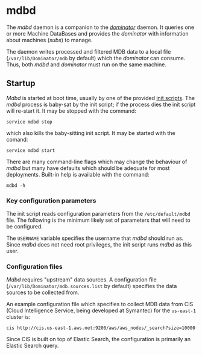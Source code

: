 # mdbd
The *mdbd* daemon is a companion to the *[dominator](../dominator/README.md)*
daemon. It queries one or more Machine DataBases and provides the *dominator*
with information about machines (*subs*) to manage.

The daemon writes processed and filtered MDB data to a local file
(`/var/lib/Dominator/mdb` by default) which the *dominator* can consume. Thus,
both *mdbd* and *dominator* must run on the same machine.

## Startup
*Mdbd* is started at boot time, usually by one of the provided
[init scripts](../../init.d/). The *mdbd* process is baby-sat by the init
script; if the process dies the init script will re-start it. It may be stopped
with the command:

```
service mdbd stop
```

which also kills the baby-sitting init script. It may be started with the
comand:

```
service mdbd start
```

There are many command-line flags which may change the behaviour of *mdbd*
but many have defaults which should be adequate for most deployments. Built-in
help is available with the command:

```
mdbd -h
```

### Key configuration parameters
The init script reads configuration parameters from the `/etc/default/mdbd`
file. The following is the minimum likely set of parameters that will need to be
configured.

The `USERNAME` variable specifies the username that *mdbd* should run as.
Since *mdbd* does not need root privileges, the init script runs
*mdbd* as this user.

### Configuration files
*Mdbd* requires "upstream" data sources. A configuration file
(`/var/lib/Dominator/mdb.sources.list` by default) specifies the data sources
to be collected from.

An example configuration file which specifies to collect MDB data from CIS
(Cloud Intelligence Service, being developed at Symantec) for the `us-east-1`
cluster is:

```
cis http://cis.us-east-1.aws.net:9200/aws/aws_nodes/_search?size=10000
```

Since CIS is built on top of Elastic Search, the configuration is primarily an
Elastic Search query.
